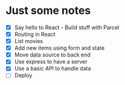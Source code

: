 # Just some notes

* [x] Say hello to React - Build stuff with Parcel
* [x] Routing in React
* [x] List movies
* [x] Add new items using form and state
* [x] Move data source to back end
* [x] Use express to have a server
* [x] Use a basic API to handle data
* [ ] Deploy